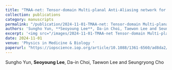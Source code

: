 ```yaml
---
title: "TMAA-net: Tensor-domain Multi-planal Anti-Aliasing network for Sparse-view CT Image Reconstruction"
collection: publications
category: manuscripts
permalink: "/publication/2024-11-01-TMAA-net: Tensor-domain Multi-planal Anti-Aliasing network for Sparse-view CT Image Reconstruction"
authors: 'Sungho Yun, **Seoyoung Lee**, Da-in Choi, Taewon Lee and Seungryong Cho'
excerpt: '<img src="/images/2024-11-01-TMAA-net Tensor-domain Multi-planal Anti-Aliasing network for Sparse-view CT Image Reconstruction">'
date: 2024-11-01
venue: 'Physics in Medicine & Biology '
paperurl: "https://iopscience.iop.org/article/10.1088/1361-6560/ad8da2/meta#25144;%20wbx%201.0.0;%20Zoom%203.6.0;%20ms-office)&ssu=&ssv=&ssw=&ssx=eyJ1em14IjoiN2Y5MDAwN2U4ZmYxNGEtZTI4Mi00MGVlLTg5M2QtNmQ1NDkwZjZhMDA3MS0xNzMwOTYzODA1OTA2MC01YjI2MTBkOGUxMDg5OWRiMTAiLCJyZCI6ImlvcC5vcmciLCJfX3V6bWYiOiI3ZjYwMDBhMmE4NzIwYS04OTFjLTQ0MDQtODA0Mi0yOTM1NDIxYWQ1YzQxNzMwOTYzODA1OTA2MC1jNzZjYjI0OGI3Y2Q4Y2NhMTAifQ=="
---
```



Sungho Yun, **Seoyoung Lee**, Da-in Choi, Taewon Lee and Seungryong Cho     
